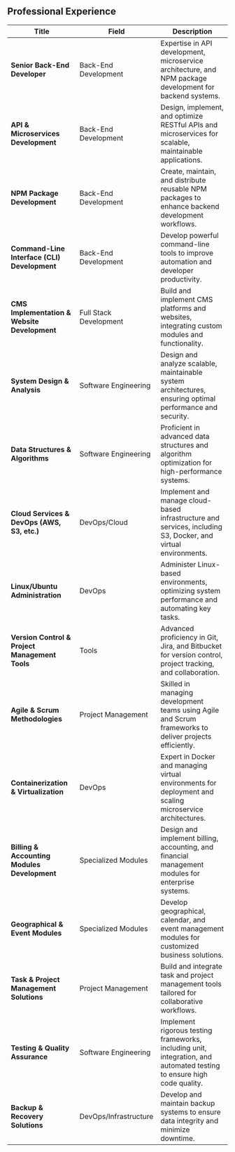 ## Professional Experience

| **Title**                                    | **Field**                 | **Description**                                                                                                      |
|----------------------------------------------|---------------------------|----------------------------------------------------------------------------------------------------------------------|
| **Senior Back-End Developer**                | Back-End Development       | Expertise in API development, microservice architecture, and NPM package development for backend systems.            |
| **API & Microservices Development**          | Back-End Development       | Design, implement, and optimize RESTful APIs and microservices for scalable, maintainable applications.               |
| **NPM Package Development**                  | Back-End Development       | Create, maintain, and distribute reusable NPM packages to enhance backend development workflows.                     |
| **Command-Line Interface (CLI) Development** | Back-End Development       | Develop powerful command-line tools to improve automation and developer productivity.                                 |
| **CMS Implementation & Website Development** | Full Stack Development     | Build and implement CMS platforms and websites, integrating custom modules and functionality.                        |
| **System Design & Analysis**                 | Software Engineering       | Design and analyze scalable, maintainable system architectures, ensuring optimal performance and security.            |
| **Data Structures & Algorithms**             | Software Engineering       | Proficient in advanced data structures and algorithm optimization for high-performance systems.                       |
| **Cloud Services & DevOps (AWS, S3, etc.)**  | DevOps/Cloud               | Implement and manage cloud-based infrastructure and services, including S3, Docker, and virtual environments.         |
| **Linux/Ubuntu Administration**              | DevOps                     | Administer Linux-based environments, optimizing system performance and automating key tasks.                         |
| **Version Control & Project Management Tools**| Tools                      | Advanced proficiency in Git, Jira, and Bitbucket for version control, project tracking, and collaboration.            |
| **Agile & Scrum Methodologies**              | Project Management         | Skilled in managing development teams using Agile and Scrum frameworks to deliver projects efficiently.               |
| **Containerization & Virtualization**        | DevOps                     | Expert in Docker and managing virtual environments for deployment and scaling microservice architectures.             |
| **Billing & Accounting Modules Development** | Specialized Modules         | Design and implement billing, accounting, and financial management modules for enterprise systems.                   |
| **Geographical & Event Modules**             | Specialized Modules         | Develop geographical, calendar, and event management modules for customized business solutions.                      |
| **Task & Project Management Solutions**      | Project Management         | Build and integrate task and project management tools tailored for collaborative workflows.                           |
| **Testing & Quality Assurance**              | Software Engineering       | Implement rigorous testing frameworks, including unit, integration, and automated testing to ensure high code quality. |
| **Backup & Recovery Solutions**              | DevOps/Infrastructure      | Develop and maintain backup systems to ensure data integrity and minimize downtime.                                   |
